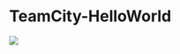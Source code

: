 # TeamCity-HelloWorld
<a href="http://18.223.162.25/viewType.html?buildTypeId=TeamCityHelloWorld_Build&guest=1">
<img src="http://18.223.162.25/app/rest/builds/buildType:(id:TeamCityHelloWorld_Build)/statusIcon"/>
</a>